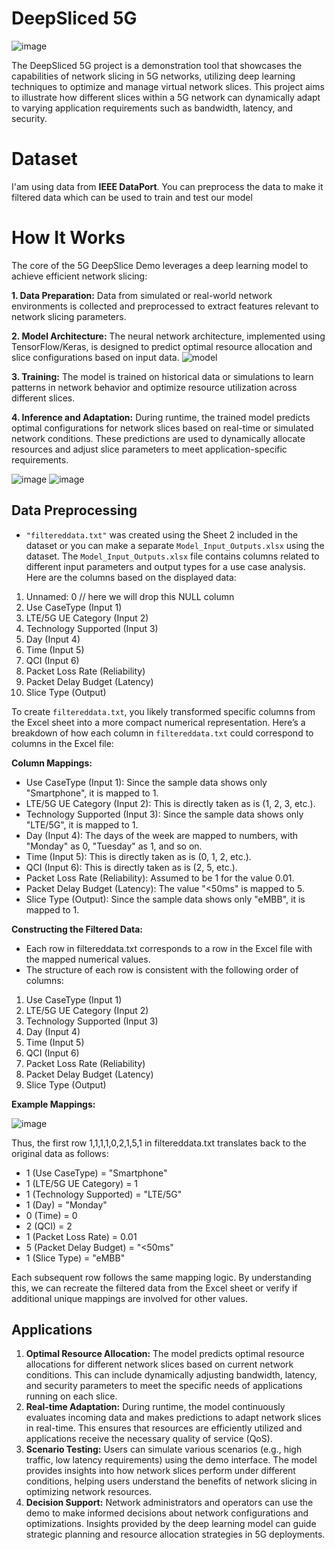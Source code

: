# DeepSliced 5G
![image](https://github.com/user-attachments/assets/917feb90-8f9a-45c6-8671-27461edeb531)

The DeepSliced 5G project is a demonstration tool that showcases the capabilities of network slicing in 5G networks, utilizing deep learning techniques to optimize and manage virtual network slices. This project aims to illustrate how different slices within a 5G network can dynamically adapt to varying application requirements such as bandwidth, latency, and security.

# Dataset
I'am using data from **IEEE DataPort**.
You can preprocess the data to make it filtered data which can be used to train and test our model

# How It Works
The core of the 5G DeepSlice Demo leverages a deep learning model to achieve efficient network slicing:

**1. Data Preparation:**
Data from simulated or real-world network environments is collected and preprocessed to extract features relevant to network slicing parameters.

**2. Model Architecture:**
The neural network architecture, implemented using TensorFlow/Keras, is designed to predict optimal resource allocation and slice configurations based on input data.
![model](https://github.com/user-attachments/assets/21165406-05fc-437f-a8d0-6c68695f2745)

**3. Training:**
The model is trained on historical data or simulations to learn patterns in network behavior and optimize resource utilization across different slices.

**4. Inference and Adaptation:**
During runtime, the trained model predicts optimal configurations for network slices based on real-time or simulated network conditions.
These predictions are used to dynamically allocate resources and adjust slice parameters to meet application-specific requirements.

![image](https://github.com/user-attachments/assets/caef5415-d2be-4cbd-b94c-87b75370f537) ![image](https://github.com/user-attachments/assets/5858fcab-bfba-41ab-82ba-ab0fb75d07aa)


## Data Preprocessing

- ```"filtereddata.txt"``` was created using the Sheet 2 included in the dataset or you can make a separate ```Model_Input_Outputs.xlsx``` using the dataset.
The ```Model_Input_Outputs.xlsx``` file contains columns related to different input parameters and output types for a use case analysis.
Here are the columns based on the displayed data:

1. Unnamed: 0    // here we will drop this NULL column
2. Use CaseType (Input 1)
3. LTE/5G UE Category (Input 2)
4. Technology Supported (Input 3)
5. Day (Input 4)
6. Time (Input 5)
7. QCI (Input 6)
8. Packet Loss Rate (Reliability)
9. Packet Delay Budget (Latency)
10. Slice Type (Output)

To create ```filtereddata.txt```, you likely transformed specific columns from the Excel sheet into a more compact numerical representation. 
Here’s a breakdown of how each column in ```filtereddata.txt``` could correspond to columns in the Excel file:

**Column Mappings:**

- Use CaseType (Input 1): Since the sample data shows only "Smartphone", it is mapped to 1.
- LTE/5G UE Category (Input 2): This is directly taken as is (1, 2, 3, etc.).
- Technology Supported (Input 3): Since the sample data shows only "LTE/5G", it is mapped to 1.
- Day (Input 4): The days of the week are mapped to numbers, with "Monday" as 0, "Tuesday" as 1, and so on.
- Time (Input 5): This is directly taken as is (0, 1, 2, etc.).
- QCI (Input 6): This is directly taken as is (2, 5, etc.).
- Packet Loss Rate (Reliability): Assumed to be 1 for the value 0.01.
- Packet Delay Budget (Latency): The value "<50ms" is mapped to 5.
- Slice Type (Output): Since the sample data shows only "eMBB", it is mapped to 1.

**Constructing the Filtered Data:**

- Each row in filtereddata.txt corresponds to a row in the Excel file with the mapped numerical values.
- The structure of each row is consistent with the following order of columns:

1. Use CaseType (Input 1)
2. LTE/5G UE Category (Input 2)
3. Technology Supported (Input 3)
4. Day (Input 4)
5. Time (Input 5)
6. QCI (Input 6)
7. Packet Loss Rate (Reliability)
8. Packet Delay Budget (Latency)
9. Slice Type (Output)

**Example Mappings:**

![image](https://github.com/user-attachments/assets/3096158f-5159-482b-b8fc-f7f1887eb744)

Thus, the first row 1,1,1,1,0,2,1,5,1 in filtereddata.txt translates back to the original data as follows:

- 1 (Use CaseType) = "Smartphone"
- 1 (LTE/5G UE Category) = 1
- 1 (Technology Supported) = "LTE/5G"
- 1 (Day) = "Monday"
- 0 (Time) = 0
- 2 (QCI) = 2
- 1 (Packet Loss Rate) = 0.01
- 5 (Packet Delay Budget) = "<50ms"
- 1 (Slice Type) = "eMBB"
  
Each subsequent row follows the same mapping logic. By understanding this, we can recreate the filtered data from the Excel sheet or verify if additional unique mappings are involved for other values.

## Applications
1. **Optimal Resource Allocation:** The model predicts optimal resource allocations for different network slices based on current network conditions. This can include dynamically adjusting bandwidth, latency, and security parameters to meet the specific needs of applications running on each slice.
2. **Real-time Adaptation:** During runtime, the model continuously evaluates incoming data and makes predictions to adapt network slices in real-time. This ensures that resources are efficiently utilized and applications receive the necessary quality of service (QoS).
3. **Scenario Testing:** Users can simulate various scenarios (e.g., high traffic, low latency requirements) using the demo interface. The model provides insights into how network slices perform under different conditions, helping users understand the benefits of network slicing in optimizing network resources.
4. **Decision Support:** Network administrators and operators can use the demo to make informed decisions about network configurations and optimizations. Insights provided by the deep learning model can guide strategic planning and resource allocation strategies in 5G deployments.

